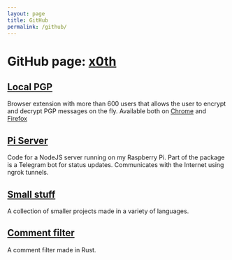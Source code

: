 ```yaml
---
layout: page
title: GitHub
permalink: /github/
---
```


# GitHub page: [x0th](https://github.com/x0th)

[Local PGP](https://github.com/x0th/Local-PGP)
---
Browser extension with more than 600 users that allows the user to encrypt and decrypt PGP messages on the fly. Available both on [Chrome](https://chrome.google.com/webstore/detail/local-pgp-browser-encrypt/hlcbdlnnolgaenfoddgdlmgjflcapbba) and [Firefox](https://addons.mozilla.org/en-US/firefox/addon/local-pgp/)

[Pi Server](https://github.com/x0th/PI-Server)
---
Code for a NodeJS server running on my Raspberry Pi. Part of the package is a Telegram bot for status updates. Communicates with the Internet using ngrok tunnels.

[Small stuff](https://github.com/x0th/Small-Stuff)
---
A collection of smaller projects made in a variety of languages.

[Comment filter](https://github.com/x0th/comment-filter)
---
A comment filter made in Rust.